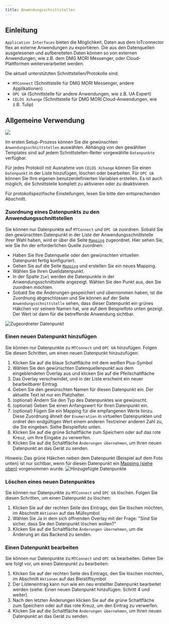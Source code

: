 ```yaml
---
title: Anwendungsschnittstellen
---
```


## Einleitung

`Application Interfaces` bieten die Möglichkeit, Daten aus dem IoTconnector flex an externe Anwendungen zu exportieren. Die aus den Datenquellen ausgelesenen und aufbereiteten Daten können so von externen Anwendungen, wie z.B. dem DMG MORI Messenger, oder Cloud-Plattformen weiterverarbeitet werden.

Die aktuell unterstützten Schnittstellen/Protokolle sind:

- `MTConnect` (Schnittstelle für DMG MORI Messenger, andere Applikationen)
- `OPC UA` (Schnittstelle für andere Anwendungen, wie z.B. UA Expert)
- `CELOS Xchange` (Schnittstelle für DMG MORI Cloud-Anwendungen, wie z.B. Tulip)

## Allgemeine Verwendung

![](/img/applicationinterface/overview.png)

Im ersten Setup-Prozess können Sie die gewünschten `Anwendungsschnittstellen` auswählen. Abhängig von den gewählten Templates sind auf jedem Schnittstellen-Reiter vorgewählte `Datenpunkte` verfügbar.

Für jedes Protokoll mit Ausnahme von `CELOS Xchange` können Sie einen `Datenpunkt` in der Liste hinzufügen, löschen oder bearbeiten. Für `OPC UA` können Sie Ihre eigenen benutzerdefinierten Variablen erstellen. Es ist auch möglich, die Schnittstelle komplett zu aktivieren oder zu deaktivieren.

Für protokollspezifische Einstellungen, lesen Sie bitte den entsprechenden Abschnitt.

### Zuordnung eines Datenpunkts zu den Anwendungsschnittstellen

Sie können nur Datenpunkte auf `MTConnect` und `OPC UA` zuordnen. Sobald Sie den gewünschten Datenpunkt in der Liste der Anwendungsschnittstelle Ihrer Wahl haben, wird er über die Seite [`Mapping`](Mapping.md) zugeordnet. Hier sehen Sie, wie Sie ihn der erforderlichen Quelle zuordnen:

- Haben Sie Ihre Datenquelle oder den gewünschten virtuellen Datenpunkt fertig konfiguriert.
- Gehen Sie auf die Seite [`Mapping`](Mapping.md) und erstellen Sie ein neues Mapping.
- Wählen Sie Ihren Quelldatenpunkt.
- In der Spalte `Ziel` werden die Datenpunkte in der Anwendungsschnittstelle angezeigt. Wählen Sie den Punkt aus, den Sie zuordnen möchten.
- Sobald Sie die Änderungen gespeichert und übernommen haben, ist die Zuordnung abgeschlossen und Sie können auf der Seite `Anwendungsschnittstelle` sehen, dass dieser Datenpunkt ein grünes Häkchen vor seinem Namen hat, wie auf dem Beispielfoto unten gezeigt. Der Wert ist dann für die betreffende Anwendung sichtbar.

![Zugeordneter Datenpunkt](/img/applicationinterface/mapped_application_interface_datapoint.png)

### Einen neuen Datenpunkt hinzufügen

Sie können nur Datenpunkte zu `MTConnect` und `OPC UA` hinzufügen. Folgen Sie diesen Schritten, um einen neuen Datenpunkt hinzuzufügen:

1. Klicken Sie auf die blaue Schaltfläche mit dem weißen Plus-Symbol
2. Wählen Sie den gewünschten Datenquellenpunkt aus dem eingeblendeten Overlay aus und klicken Sie auf die Pfeilschaltfläche
3. Das Overlay verschwindet, und in der Liste erscheint ein neuer bearbeitbarer Eintrag.
4. Geben Sie den gewünschten Namen für diesen Datenpunkt ein. Der aktuelle Text ist nur ein Platzhalter.
5. (optional) Ändern Sie den Typ des Datenpunktes wie gewünscht.
6. (optional) Geben Sie einen Anfangswert für Ihren Datenpunkt ein.
7. (optional) Fügen Sie ein Mapping für die empfangenen Werte hinzu. Diese Zuordnung ähnelt der `Enumeration` in virtuellen Datenpunkten und ordnet den endgültigen Wert einem anderen Text/einer anderen Zahl zu, die Sie eingeben. Siehe Beispielfoto unten.
8. Klicken Sie auf die grüne Schaltfläche zum Speichern oder auf das rote Kreuz, um Ihre Eingabe zu verwerfen.
9. Klicken Sie auf die Schaltfläche `Änderungen übernehmen`, um Ihren neuen Datenpunkt an das Gerät zu senden.

Hinweis: Das grüne Häkchen neben dem Datenpunkt (Beispiel auf dem Foto unten) ist nur sichtbar, wenn für diesen Datenpunkt ein [Mapping (siehe oben)](ApplicationInterface.md#mapping-a-data-point-to-the-application-interfaces) vorgenommen wurde.
![Hinzugefügte Datenpunkte](/img/applicationinterface/applicationinterface_added_datapoint.png)

### Löschen eines neuen Datenpunktes

Sie können nur Datenpunkte zu `MTConnect` und `OPC UA` löschen. Folgen Sie diesen Schritten, um einen Datenpunkt zu löschen:

1. Klicken Sie auf der rechten Seite des Eintrags, den Sie löschen möchten, im Abschnitt `Aktionen` auf das Müllsymbol
2. Wählen Sie Ja in dem sich öffnenden Overlay mit der Frage: "Sind Sie sicher, dass Sie den Datenpunkt löschen wollen?"
3. Klicken Sie auf die Schaltfläche `Änderungen übernehmen`, um die Änderung an das Backend zu senden.

### Einen Datenpunkt bearbeiten

Sie können nur Datenpunkte zu `MTConnect` und `OPC UA` bearbeiten. Gehen Sie wie folgt vor, um einen Datenpunkt zu bearbeiten:

1. Klicken Sie auf der rechten Seite des Eintrags, den Sie löschen möchten, im Abschnitt `Aktionen` auf das Bleistiftsymbol
2. Der Listeneintrag kann nun wie ein neu erstellter Datenpunkt bearbeitet werden (siehe: Einen neuen Datenpunkt hinzufügen: Schritt 4 und weiter).
3. Nach den letzten Änderungen klicken Sie auf die grüne Schaltfläche zum Speichern oder auf das rote Kreuz, um den Eintrag zu verwerfen.
4. Klicken Sie auf die Schaltfläche `Änderungen übernehmen`, um Ihren neuen Datenpunkt an das Gerät zu senden.
